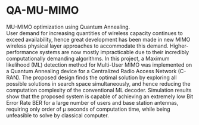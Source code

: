 # QA-MU-MIMO
MU-MIMO optimization using Quantum Annealing.   
User demand for increasing quantities of wireless capacity continues to exceed availability,
 hence great development has been made in new MIMO wireless physical layer approaches to
 accommodate this demand. Higher-performance systems are now mostly impracticable due
 to their incredibly computationally demanding algorithms.
 In this project, a Maximum likelihood (ML) detection method for Multi-User MIMO was
 implemented on a Quantum Annealing device for a Centralized Radio Access Network
 (C-RAN). The proposed design finds the optimal solution by exploring all possible solutions
 in search space simultaneously, and hence reducing the computation complexity of the
 conventional ML decoder.
 Simulation results show that the proposed system is capable of achieving an extremely
 low Bit Error Rate BER for a large number of users and base station antennas, requiring
 only order of µ seconds of computation time, while being unfeasible to solve by classical
 computer.

